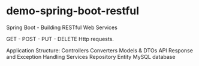 # demo-spring-boot-restful

Spring Boot - Building RESTful Web Services

GET - POST - PUT - DELETE Http requests.

Application Structure:
Controllers
Converters
Models & DTOs
API Response and Exception Handling
Services
Repository
Entity
MySQL database
